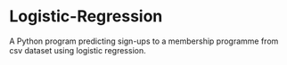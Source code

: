 # Logistic-Regression

A Python program predicting sign-ups to a membership programme from csv dataset using logistic regression.
